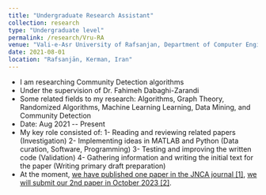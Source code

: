 ```yaml
---
title: "Undergraduate Research Assistant"
collection: research
type: "Undergraduate level"
permalink: /research/Vru-RA
venue: "Vali-e-Asr University of Rafsanjan, Department of Computer Engineering"
date: 2021-08-01
location: "Rafsanjān, Kerman, Iran"
---
```


- I am researching Community Detection algorithms
- Under the supervision of Dr. Fahimeh Dabaghi-Zarandi
- Some related fields to my research: Algorithms, Graph Theory, Randomized Algorithms, Machine Learning Learning, Data Mining, and Community Detection
- Date: Aug 2021 -- Present
- My key role consisted of:
    1- Reading and reviewing related papers (Investigation)
    2- Implementing ideas in MATLAB and Python (Data curation, Software, Programming)
    3- Testing and improving the written code (Validation)
    4- Gathering information and writing the initial text for the paper (Writing primary draft preparation)
- At the moment, [we have published one paper in the JNCA journal [1]](/publication/p1), [we will submit our 2nd paper in October 2023 [2]](/publication/p2).
